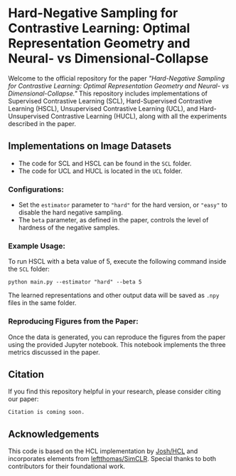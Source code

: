 # Hard-Negative Sampling for Contrastive Learning: Optimal Representation Geometry and Neural- vs Dimensional-Collapse

Welcome to the official repository for the paper *"Hard-Negative Sampling for Contrastive Learning: Optimal Representation Geometry and Neural- vs Dimensional-Collapse."* This repository includes implementations of Supervised Contrastive Learning (SCL), Hard-Supervised Contrastive Learning (HSCL), Unsupervised Contrastive Learning (UCL), and Hard-Unsupervised Contrastive Learning (HUCL), along with all the experiments described in the paper.

## Implementations on Image Datasets

- The code for SCL and HSCL can be found in the `SCL` folder.
- The code for UCL and HUCL is located in the `UCL` folder.

### Configurations:
- Set the `estimator` parameter to `"hard"` for the hard version, or `"easy"` to disable the hard negative sampling.
- The `beta` parameter, as defined in the paper, controls the level of hardness of the negative samples.

### Example Usage:

To run HSCL with a beta value of 5, execute the following command inside the `SCL` folder:
```
python main.py --estimator "hard" --beta 5
```

The learned representations and other output data will be saved as `.npy` files in the same folder.

### Reproducing Figures from the Paper:

Once the data is generated, you can reproduce the figures from the paper using the provided Jupyter notebook. This notebook implements the three metrics discussed in the paper.

## Citation

If you find this repository helpful in your research, please consider citing our paper:

```
Citation is coming soon.
```



## Acknowledgements

This code is based on the HCL implementation by [Josh/HCL](https://github.com/joshr17/HCL) and incorporates elements from [leftthomas/SimCLR](https://github.com/leftthomas/SimCLR). Special thanks to both contributors for their foundational work.
